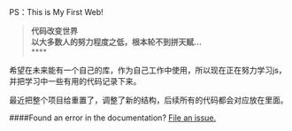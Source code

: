 PS：This is My First Web!
>**代码改变世界**<br>
>**以大多数人的努力程度之低，根本轮不到拼天赋...**<br>
>****<br>

希望在未来能有一个自己的库，作为自己工作中使用，所以现在正在努力学习js，并把学习中一些有用的代码记录下来。

最近把整个项目给重置了，调整了新的结构，后续所有的代码都会对应放在里面。

####Found an error in the documentation?  [File an issue.](https://github.com/yafeihan/YafeiWeb/issues/new)
